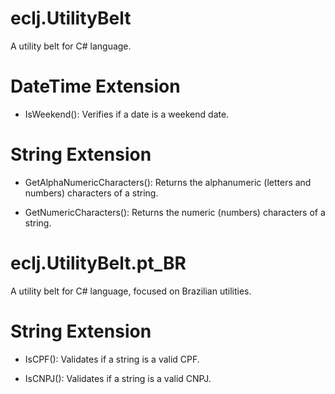 # eclj.UtilityBelt
A utility belt for C# language.

# DateTime Extension
- IsWeekend(): Verifies if a date is a weekend date.

# String Extension
- GetAlphaNumericCharacters(): Returns the alphanumeric (letters and numbers) characters of a string.

- GetNumericCharacters(): Returns the numeric (numbers) characters of a string.

# eclj.UtilityBelt.pt_BR
A utility belt for C# language, focused on Brazilian utilities.

# String Extension
- IsCPF(): Validates if a string is a valid CPF.

- IsCNPJ(): Validates if a string is a valid CNPJ.
